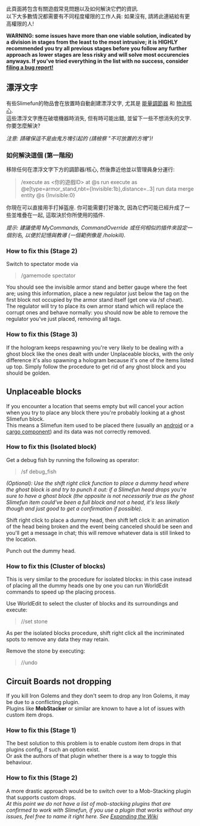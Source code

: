 
此頁面將包含有關遊戲常見問題以及如何解決它們的資訊.<br>
以下大多數情況都需要有不同程度權限的工作人員: 如果沒有, 請將此連結給有更高權限的人!

**WARNING: some issues have more than one viable solution, indicated by a division in stages from the least to the most intrusive; it is HIGHLY recommended you try all previous stages before you follow any further approach as lower stages are less risky and will solve most occurencies anyways. If you've tried everything in the list with no success, consider [filing a bug report!](https://github.com/Slimefun/Slimefun4/wiki/How-to-report-bugs)**

## 漂浮文字

有些Slimefun的物品會在放置時自動創建漂浮文字, 尤其是  [能量調節器](https://github.com/Slimefun/Slimefun4/wiki/Energy-Regulator) 和 [物流核心](https://github.com/Slimefun/Slimefun4/wiki/Cargo-Manager).<br>
這些漂浮文字應在破壞機器時消失, 但有時可能出錯, 並留下一些不想消失的文字. 你要怎麼解決?

_注意: 請確保這不是由鬼方塊引起的 (請檢察 "不可放置的方塊")!_

### 如何解決這個 (第一階段)

移除任何在漂浮文字下方的調節器/核心, 然後靠近他並以管理員身分運行:
>/execute as <你的遊戲ID> at @s run execute as @e[type=armor_stand,nbt={Invisible:1b},distance=..3] run data merge entity @s {Invisible:0}

你現在可以直接用手打掉盔座. 你可能需要打好幾次, 因為它們可能已經升成了一些並堆疊在一起, 這取決於你所使用的插件.

*提示: 建議使用 MyCommands, CommandOverride 或任何相似的插件來設定一個別名, 以便於記憶與教導 (一個範例像是 /holokill).*

### How to fix this (Stage 2)

Switch to spectator mode via
>/gamemode spectator

You should see the invisible armor stand and better gauge where the feet are; using this information, place a new regulator just below the tag on the first block not occupied by the armor stand itself (get one via /sf cheat).<br>
The regulator will try to place its own armor stand which will replace the corrupt ones and behave normally: you should now be able to remove the regulator you've just placed, removing all tags.

### How to fix this (Stage 3)

If the hologram keeps respawning you're very likely to be dealing with a ghost block like the ones dealt with under Unplaceable blocks, with the only difference it's also spawning a hologram because it's one of the items listed up top.
Simply follow the procedure to get rid of any ghost block and you should be golden.

## Unplaceable blocks

If you encounter a location that seems empty but will cancel your action when you try to place any block there you're probably looking at a ghost Slimefun block.<br> This means a Slimefun item used to be placed there (usually an [android](https://github.com/Slimefun/Slimefun4/wiki/Androids) or a [cargo component](https://github.com/Slimefun/Slimefun4/wiki/Cargo-Management)) and its data was not correctly removed.

### How to fix this (Isolated block)

Get a debug fish by running the following as operator:
>/sf debug_fish

_(Optional): Use the shift right click function to place a dummy head where the ghost block is and try to punch it out: if a Slimefun head drops you're sure to have a ghost block (the opposite is not necessarily true as the ghost Slimefun item could've been a full block and not a head, it's less likely though and just good to get a confirmation if possible)._

Shift right click to place a dummy head, then shift left click it: an animation of the head being broken and the event being canceled should be seen and you'll get a message in chat; this will remove whatever data is still linked to the location.

Punch out the dummy head.

### How to fix this (Cluster of blocks)

This is very similar to the procedure for isolated blocks: in this case instead of placing all the dummy heads one by one you can run WorldEdit commands to speed up the placing process.

Use WorldEdit to select the cluster of blocks and its surroundings and execute:
>//set stone

As per the isolated blocks procedure, shift right click all the incriminated spots to remove any data they may retain.

Remove the stone by executing:
>//undo

## Circuit Boards not dropping

If you kill Iron Golems and they don't seem to drop any Iron Golems, it may be due to a conflicting plugin.<br>
Plugins like **MobStacker** or similar are known to have a lot of issues with custom item drops.

### How to fix this (Stage 1)

The best solution to this problem is to enable custom item drops in that plugins config, if such an option exist.<br>
Or ask the authors of that plugin whether there is a way to toggle this behaviour.

### How to fix this (Stage 2)

A more drastic approach would be to switch over to a Mob-Stacking plugin that supports custom drops.<br>
_At this point we do not have a list of mob-stacking plugins that are confirmed to work with Slimefun, if you use a plugin that works without any issues, feel free to name it right here. See [Expanding the Wiki](https://github.com/Slimefun/Slimefun4/wiki/Expanding-the-Wiki)_
